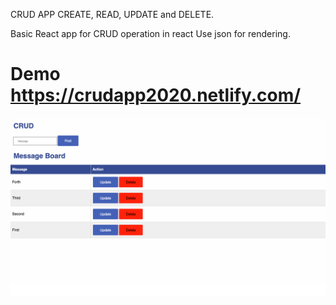 CRUD APP CREATE, READ, UPDATE and DELETE.

Basic React app for CRUD operation in react
Use json for rendering.
# Demo https://crudapp2020.netlify.com/
![Image description](readme.png)
